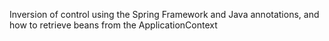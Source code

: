 Inversion of control using the Spring Framework and Java annotations, and how to retrieve beans from the ApplicationContext
